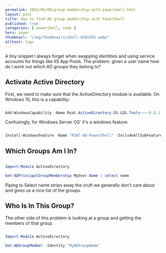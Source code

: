 ```yaml
---
permalink: 2022/06/08/group-membership-with-powershell.html
layout: post
title: How to find AD group membership with PowerShell
published: true 
categories: [ powershell, code ] 
hero: power
thumbnail: "/img/thumbnails/shell-420x255.webp"
alttext: logs
---
```


A tiny snippet I always forget when swapping identities and using service accounts for things like IIS App Pools. The problem: given a user name how do I work 
out which AD groups they belong to?


## Activate Active Directory

First, we need to make sure that the ActiveDirectory module is available. On Windows 10, this is a capability:

```powershell

Add-WindowsCapability -Name Rsat.ActiveDirectory.DS-LDS.Tools~~~~0.0.1.0 -Online

```

Confusingly, for Windows Server OS' it's a windows feature:

```powershell

Install-WindowsFeature -Name "RSAT-AD-PowerShell" -IncludeAllSubFeature

```

## Which Groups Am I In?

```powershell

Import-Module ActiveDirectory

Get-ADPrincipalGroupMembership MyUser.Name | select name

```

Piping to Select name strips away the cruft we generally don't care about and gives us a nice list of the groups.


## Who Is In This Group?

The other side of this problem is looking at a group and getting the members of that group.

```powershell

Import-Module ActiveDirectory

Get-ADGroupMember -Identity "MyADGroupName"

```

